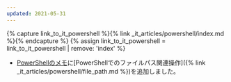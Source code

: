 ```yaml
---
updated: 2021-05-31
---
```

{% capture link_to_it_powershell %}{% link _it_articles/powershell/index.md %}{% endcapture %}
{% assign link_to_it_powershell = link_to_it_powershell | remove: 'index' %}

- [PowerShellのメモ]({{link_to_it_powershell}})に[PowerShellでのファイルパス関連操作]({% link _it_articles/powershell/file_path.md %})を追加しました。